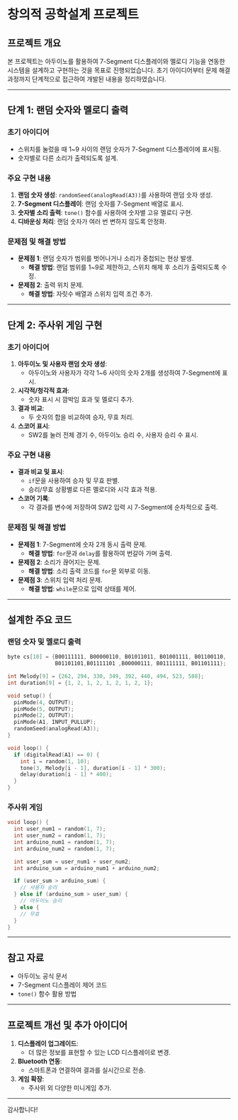 # 창의적 공학설계 프로젝트

## 프로젝트 개요
본 프로젝트는 아두이노를 활용하여 7-Segment 디스플레이와 멜로디 기능을 연동한 시스템을 설계하고 구현하는 것을 목표로 진행되었습니다. 초기 아이디어부터 문제 해결 과정까지 단계적으로 접근하여 개발된 내용을 정리하였습니다.

---

## 단계 1: 랜덤 숫자와 멜로디 출력
### 초기 아이디어
- 스위치를 눌렀을 때 1~9 사이의 랜덤 숫자가 7-Segment 디스플레이에 표시됨.
- 숫자별로 다른 소리가 출력되도록 설계.

### 주요 구현 내용
1. **랜덤 숫자 생성**: `randomSeed(analogRead(A3))`를 사용하여 랜덤 숫자 생성.
2. **7-Segment 디스플레이**: 랜덤 숫자를 7-Segment 배열로 표시.
3. **숫자별 소리 출력**: `tone()` 함수를 사용하여 숫자별 고유 멜로디 구현.
4. **디바운싱 처리**: 랜덤 숫자가 여러 번 변하지 않도록 안정화.

### 문제점 및 해결 방법
- **문제점 1**: 랜덤 숫자가 범위를 벗어나거나 소리가 중첩되는 현상 발생.
  - **해결 방법**: 랜덤 범위를 1~9로 제한하고, 스위치 해제 후 소리가 출력되도록 수정.
- **문제점 2**: 출력 위치 문제.
  - **해결 방법**: 자릿수 배열과 스위치 입력 조건 추가.

---

## 단계 2: 주사위 게임 구현
### 초기 아이디어
1. **아두이노 및 사용자 랜덤 숫자 생성**:
   - 아두이노와 사용자가 각각 1~6 사이의 숫자 2개를 생성하여 7-Segment에 표시.
2. **시각적/청각적 효과**:
   - 숫자 표시 시 깜박임 효과 및 멜로디 추가.
3. **결과 비교**:
   - 두 숫자의 합을 비교하여 승자, 무효 처리.
4. **스코어 표시**:
   - SW2를 눌러 전체 경기 수, 아두이노 승리 수, 사용자 승리 수 표시.

### 주요 구현 내용
- **결과 비교 및 표시**:
  - `if`문을 사용하여 승자 및 무효 판별.
  - 승리/무효 상황별로 다른 멜로디와 시각 효과 적용.
- **스코어 기록**:
  - 각 결과를 변수에 저장하여 SW2 입력 시 7-Segment에 순차적으로 출력.

### 문제점 및 해결 방법
- **문제점 1**: 7-Segment에 숫자 2개 동시 출력 문제.
  - **해결 방법**: `for`문과 `delay`를 활용하여 번갈아 가며 출력.
- **문제점 2**: 소리가 끊어지는 문제.
  - **해결 방법**: 소리 출력 코드를 `for`문 외부로 이동.
- **문제점 3**: 스위치 입력 처리 문제.
  - **해결 방법**: `while`문으로 입력 상태를 제어.

---

## 설계한 주요 코드
### 랜덤 숫자 및 멜로디 출력
```cpp
byte cs[10] = {B00111111, B00000110, B01011011, B01001111, B01100110, 
               B01101101,B01111101 ,B00000111, B01111111, B01101111};

int Melody[9] = {262, 294, 330, 349, 392, 440, 494, 523, 588};
int duration[9] = {1, 2, 1, 2, 1, 2, 1, 2, 1};

void setup() {
  pinMode(4, OUTPUT);
  pinMode(5, OUTPUT);
  pinMode(2, OUTPUT);
  pinMode(A1, INPUT_PULLUP);
  randomSeed(analogRead(A3));
}

void loop() {
  if (digitalRead(A1) == 0) {
    int i = random(1, 10);
    tone(3, Melody[i - 1], duration[i - 1] * 300);
    delay(duration[i - 1] * 400);
  }
}
```

### 주사위 게임
```cpp
void loop() {
  int user_num1 = random(1, 7);
  int user_num2 = random(1, 7);
  int arduino_num1 = random(1, 7);
  int arduino_num2 = random(1, 7);

  int user_sum = user_num1 + user_num2;
  int arduino_sum = arduino_num1 + arduino_num2;

  if (user_sum > arduino_sum) {
    // 사용자 승리
  } else if (arduino_sum > user_sum) {
    // 아두이노 승리
  } else {
    // 무효
  }
}
```

---

## 참고 자료
- 아두이노 공식 문서
- 7-Segment 디스플레이 제어 코드
- `tone()` 함수 활용 방법

---

## 프로젝트 개선 및 추가 아이디어
1. **디스플레이 업그레이드**:
   - 더 많은 정보를 표현할 수 있는 LCD 디스플레이로 변경.
2. **Bluetooth 연동**:
   - 스마트폰과 연결하여 결과를 실시간으로 전송.
3. **게임 확장**:
   - 주사위 외 다양한 미니게임 추가.

---

감사합니다!
